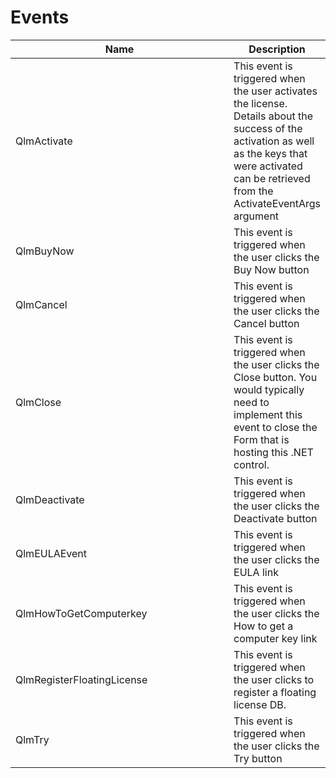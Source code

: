 # Events

<table data-full-width="true"><thead><tr><th width="340">Name</th><th>Description</th></tr></thead><tbody><tr><td>QlmActivate</td><td>This event is triggered when the user activates the license. Details about the success of the activation as well as the keys that were activated can be retrieved from the ActivateEventArgs argument</td></tr><tr><td>QlmBuyNow</td><td>This event is triggered when the user clicks the Buy Now button</td></tr><tr><td>QlmCancel</td><td>This event is triggered when the user clicks the Cancel button</td></tr><tr><td>QlmClose</td><td>This event is triggered when the user clicks the Close button. You would typically need to implement this event to close the Form that is hosting this .NET control.</td></tr><tr><td>QlmDeactivate</td><td>This event is triggered when the user clicks the Deactivate button</td></tr><tr><td>QlmEULAEvent</td><td>This event is triggered when the user clicks the EULA link</td></tr><tr><td>QlmHowToGetComputerkey</td><td>This event is triggered when the user clicks the How to get a computer key link</td></tr><tr><td>QlmRegisterFloatingLicense</td><td>This event is triggered when the user clicks to register a floating license DB.</td></tr><tr><td>QlmTry</td><td>This event is triggered when the user clicks the Try button</td></tr></tbody></table>
